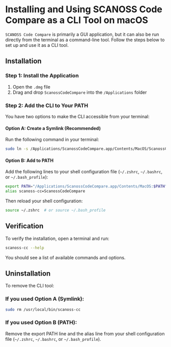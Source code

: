 # Installing and Using SCANOSS Code Compare as a CLI Tool on macOS

`SCANOSS Code Compare` is primarily a GUI application, but it can also be run directly from the terminal as a command-line tool. Follow the steps below to set up and use it as a CLI tool.

## Installation

### Step 1: Install the Application
1. Open the `.dmg` file
2. Drag and drop `ScanossCodeCompare` into the `/Applications` folder

### Step 2: Add the CLI to Your PATH

You have two options to make the CLI accessible from your terminal:

#### Option A: Create a Symlink (Recommended)
Run the following command in your terminal:
```bash
sudo ln -s /Applications/ScanossCodeCompare.app/Contents/MacOS/ScanossCodeCompare /usr/local/bin/scanoss-cc
```

#### Option B: Add to PATH
Add the following lines to your shell configuration file (`~/.zshrc`, `~/.bashrc`, or `~/.bash_profile`):
```bash
export PATH="/Applications/ScanossCodeCompare.app/Contents/MacOS:$PATH"
alias scanoss-cc=ScanossCodeCompare
```

Then reload your shell configuration:
```bash
source ~/.zshrc  # or source ~/.bash_profile
```

## Verification

To verify the installation, open a terminal and run:
```bash
scanoss-cc --help
```

You should see a list of available commands and options.

## Uninstallation

To remove the CLI tool:

### If you used Option A (Symlink):
```bash
sudo rm /usr/local/bin/scanoss-cc
```

### If you used Option B (PATH):
Remove the export PATH line and the alias line from your shell configuration file (`~/.zshrc`, `~/.bashrc`, or `~/.bash_profile`).

